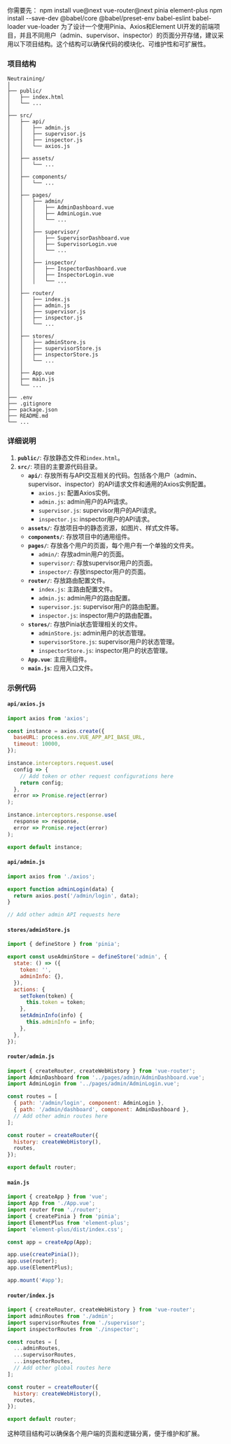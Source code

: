 你需要先：
npm install vue@next vue-router@next pinia element-plus
npm install --save-dev @babel/core @babel/preset-env babel-eslint babel-loader vue-loader
为了设计一个使用Pinia、Axios和Element UI开发的前端项目，并且不同用户（admin、supervisor、inspector）的页面分开存储，建议采用以下项目结构。这个结构可以确保代码的模块化、可维护性和可扩展性。

### 项目结构

```
Neutraining/
│
├── public/
│   ├── index.html
│   └── ...
│
├── src/
│   ├── api/
│   │   ├── admin.js
│   │   ├── supervisor.js
│   │   ├── inspector.js
│   │   └── axios.js
│   │
│   ├── assets/
│   │   └── ...
│   │
│   ├── components/
│   │   └── ...
│   │
│   ├── pages/
│   │   ├── admin/
│   │   │   ├── AdminDashboard.vue
│   │   │   ├── AdminLogin.vue
│   │   │   └── ...
│   │   │
│   │   ├── supervisor/
│   │   │   ├── SupervisorDashboard.vue
│   │   │   ├── SupervisorLogin.vue
│   │   │   └── ...
│   │   │
│   │   ├── inspector/
│   │   │   ├── InspectorDashboard.vue
│   │   │   ├── InspectorLogin.vue
│   │   │   └── ...
│   │
│   ├── router/
│   │   ├── index.js
│   │   ├── admin.js
│   │   ├── supervisor.js
│   │   ├── inspector.js
│   │   └── ...
│   │
│   ├── stores/
│   │   ├── adminStore.js
│   │   ├── supervisorStore.js
│   │   ├── inspectorStore.js
│   │   └── ...
│   │
│   ├── App.vue
│   ├── main.js
│   └── ...
│
├── .env
├── .gitignore
├── package.json
├── README.md
└── ...
```

### 详细说明

1. **`public/`**: 存放静态文件和`index.html`。
2. **`src/`**: 项目的主要源代码目录。
   - **`api/`**: 存放所有与API交互相关的代码。包括各个用户（admin、supervisor、inspector）的API请求文件和通用的Axios实例配置。
     - `axios.js`: 配置Axios实例。
     - `admin.js`: admin用户的API请求。
     - `supervisor.js`: supervisor用户的API请求。
     - `inspector.js`: inspector用户的API请求。
   - **`assets/`**: 存放项目中的静态资源，如图片、样式文件等。
   - **`components/`**: 存放项目中的通用组件。
   - **`pages/`**: 存放各个用户的页面，每个用户有一个单独的文件夹。
     - `admin/`: 存放admin用户的页面。
     - `supervisor/`: 存放supervisor用户的页面。
     - `inspector/`: 存放inspector用户的页面。
   - **`router/`**: 存放路由配置文件。
     - `index.js`: 主路由配置文件。
     - `admin.js`: admin用户的路由配置。
     - `supervisor.js`: supervisor用户的路由配置。
     - `inspector.js`: inspector用户的路由配置。
   - **`stores/`**: 存放Pinia状态管理相关的文件。
     - `adminStore.js`: admin用户的状态管理。
     - `supervisorStore.js`: supervisor用户的状态管理。
     - `inspectorStore.js`: inspector用户的状态管理。
   - **`App.vue`**: 主应用组件。
   - **`main.js`**: 应用入口文件。

### 示例代码

#### `api/axios.js`

```javascript
import axios from 'axios';

const instance = axios.create({
  baseURL: process.env.VUE_APP_API_BASE_URL,
  timeout: 10000,
});

instance.interceptors.request.use(
  config => {
    // Add token or other request configurations here
    return config;
  },
  error => Promise.reject(error)
);

instance.interceptors.response.use(
  response => response,
  error => Promise.reject(error)
);

export default instance;
```

#### `api/admin.js`

```javascript
import axios from './axios';

export function adminLogin(data) {
  return axios.post('/admin/login', data);
}

// Add other admin API requests here
```

#### `stores/adminStore.js`

```javascript
import { defineStore } from 'pinia';

export const useAdminStore = defineStore('admin', {
  state: () => ({
    token: '',
    adminInfo: {},
  }),
  actions: {
    setToken(token) {
      this.token = token;
    },
    setAdminInfo(info) {
      this.adminInfo = info;
    },
  },
});
```

#### `router/admin.js`

```javascript
import { createRouter, createWebHistory } from 'vue-router';
import AdminDashboard from '../pages/admin/AdminDashboard.vue';
import AdminLogin from '../pages/admin/AdminLogin.vue';

const routes = [
  { path: '/admin/login', component: AdminLogin },
  { path: '/admin/dashboard', component: AdminDashboard },
  // Add other admin routes here
];

const router = createRouter({
  history: createWebHistory(),
  routes,
});

export default router;
```

#### `main.js`

```javascript
import { createApp } from 'vue';
import App from './App.vue';
import router from './router';
import { createPinia } from 'pinia';
import ElementPlus from 'element-plus';
import 'element-plus/dist/index.css';

const app = createApp(App);

app.use(createPinia());
app.use(router);
app.use(ElementPlus);

app.mount('#app');
```

#### `router/index.js`

```javascript
import { createRouter, createWebHistory } from 'vue-router';
import adminRoutes from './admin';
import supervisorRoutes from './supervisor';
import inspectorRoutes from './inspector';

const routes = [
  ...adminRoutes,
  ...supervisorRoutes,
  ...inspectorRoutes,
  // Add other global routes here
];

const router = createRouter({
  history: createWebHistory(),
  routes,
});

export default router;
```

这种项目结构可以确保各个用户端的页面和逻辑分离，便于维护和扩展。